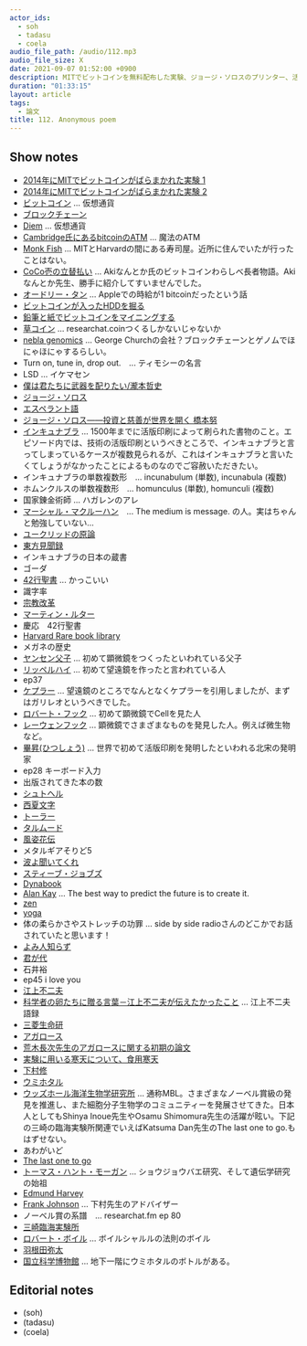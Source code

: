 ```yaml
---
actor_ids:
  - soh
  - tadasu
  - coela
audio_file_path: /audio/112.mp3
audio_file_size: X
date: 2021-09-07 01:52:00 +0900
description: MITでビットコインを無料配布した実験、ジョージ・ソロスのプリンター、活版印刷とインキュナブラとレンズ、ミームの原産地、江上不二夫語録、下村修と1944年のウミホタルについて話しました。
duration: "01:33:15"
layout: article
tags:
  - 論文
title: 112. Anonymous poem
---
```


## Show notes
- [2014年にMITでビットコインがばらまかれた実験 1](https://oltnews.com/a-group-of-mit-students-received-100-in-free-bitcoin-in-2014-some-got-rich-others-squandered-it-on-sushi-cnbc)
- [2014年にMITでビットコインがばらまかれた実験 2](https://www.bloomberg.com/news/articles/2021-06-04/bitcoin-btc-mit-experiment-nets-13-000-gain-for-students-who-held-on)
- [ビットコイン](https://ja.wikipedia.org/wiki/%E3%83%93%E3%83%83%E3%83%88%E3%82%B3%E3%82%A4%E3%83%B3) ... 仮想通貨
- [ブロックチェーン](https://ja.wikipedia.org/wiki/%E3%83%96%E3%83%AD%E3%83%83%E3%82%AF%E3%83%81%E3%82%A7%E3%83%BC%E3%83%B3)
- [Diem](https://en.wikipedia.org/wiki/Diem_(digital_currency)) ... 仮想通貨
- [Cambridge氏にあるbitcoinのATM](https://twitter.com/researchat_fm/status/1216406727106666499) ... 魔法のATM
- [Monk Fish](https://www.themadmonkfish.com/menus/) ... MITとHarvardの間にある寿司屋。近所に住んでいたが行ったことはない。
- [CoCo壱の立替払い](https://togetter.com/li/1649505) ... Akiなんとか氏のビットコインわらしべ長者物語。Akiなんとか先生、勝手に紹介してすいませんでした。
- [オードリー・タン](https://www.news-postseven.com/archives/20200613_1569693.html/2) ... Appleでの時給が1 bitcoinだったという話
- [ビットコインが入ったHDDを掘る](https://www.cnn.co.jp/tech/35165138.html)
- [鉛筆と紙でビットコインをマイニングする](https://postd.cc/mining-bitcoin-with-pencil-and-paper/)
- [草コイン](https://fisco.jp/media/smallcoin-ranking/) ... researchat.coinつくるしかないじゃないか
- [nebla genomics](https://nebula.org/technology/) ... George Churchの会社？ブロックチェーンとゲノムでほにゃほにゃするらしい。
- Turn on, tune in, drop out.　... ティモシーの名言
- LSD ... イケマセン
- [僕は君たちに武器を配りたい/瀧本哲史](https://www.amazon.co.jp/-/dp/B07QLMBSVG/)
- [ジョージ・ソロス](https://ja.wikipedia.org/wiki/%E3%82%B8%E3%83%A7%E3%83%BC%E3%82%B8%E3%83%BB%E3%82%BD%E3%83%AD%E3%82%B9)
- [エスペラント語](https://ja.wikipedia.org/wiki/%E3%82%A8%E3%82%B9%E3%83%9A%E3%83%A9%E3%83%B3%E3%83%88)
- [ジョージ・ソロス――投資と慈善が世界を開く 橋本努](https://webcache.googleusercontent.com/search?q=cache:3cORIcFZPe0J:https://www.econ.hokudai.ac.jp/~hasimoto/On%2520George%2520Soros.htm+&cd=2&hl=en&ct=clnk&gl=us)
- [インキュナブラ](https://ja.wikipedia.org/wiki/%E3%82%A4%E3%83%B3%E3%82%AD%E3%83%A5%E3%83%8A%E3%83%96%E3%83%A9) ... 1500年までに活版印刷によって刷られた書物のこと。エピソード内では、技術の活版印刷というべきところで、インキュナブラと言ってしまっているケースが複数見られるが、これはインキュナブラと言いたくてしょうがなかったことによるものなのでご容赦いただきたい。
- インキュナブラの単数複数形　... incunabulum (単数), incunabula (複数)
- ホムンクルスの単数複数形　... homunculus (単数), homunculi (複数)
- 国家錬金術師 ...  ハガレンのアレ
- [マーシャル・マクルーハン](https://ja.wikipedia.org/wiki/%E3%83%9E%E3%83%BC%E3%82%B7%E3%83%A3%E3%83%AB%E3%83%BB%E3%83%9E%E3%82%AF%E3%83%AB%E3%83%BC%E3%83%8F%E3%83%B3)　... The medium is message. の人。実はちゃんと勉強していない...
- [ユークリッドの原論](https://ja.wikipedia.org/wiki/%E3%83%A6%E3%83%BC%E3%82%AF%E3%83%AA%E3%83%83%E3%83%89%E5%8E%9F%E8%AB%96)
- [東方見聞録](https://ja.wikipedia.org/wiki/%E6%9D%B1%E6%96%B9%E8%A6%8B%E8%81%9E%E9%8C%B2) 
- インキュナブラの日本の蔵書
- ゴーダ
- [42行聖書](https://dcollections.lib.keio.ac.jp/ja/incunabula/036) ... かっこいい
- 識字率
- [宗教改革](https://ja.wikipedia.org/wiki/%E5%AE%97%E6%95%99%E6%94%B9%E9%9D%A9)
- [マーティン・ルター](https://ja.wikipedia.org/wiki/%E3%83%9E%E3%83%AB%E3%83%86%E3%82%A3%E3%83%B3%E3%83%BB%E3%83%AB%E3%82%BF%E3%83%BC)
- 慶応　42行聖書
- [Harvard Rare book library](https://library.harvard.edu/libraries/houghton#collections)
- メガネの歴史
- [ヤンセン父子](https://ja.wikipedia.org/wiki/%E3%82%B5%E3%83%8F%E3%83%AA%E3%82%A2%E3%82%B9%E3%83%BB%E3%83%A4%E3%83%B3%E3%82%BB%E3%83%B3) ... 初めて顕微鏡をつくったといわれている父子
- [リッペルハイ](https://ja.wikipedia.org/wiki/%E3%83%8F%E3%83%B3%E3%82%B9%E3%83%BB%E3%83%AA%E3%83%83%E3%83%9A%E3%83%AB%E3%83%8F%E3%82%A4) ... 初めて望遠鏡を作ったと言われている人
- ep37
- [ケプラー](https://ja.wikipedia.org/wiki/%E3%83%A8%E3%83%8F%E3%83%8D%E3%82%B9%E3%83%BB%E3%82%B1%E3%83%97%E3%83%A9%E3%83%BC) ... 望遠鏡のところでなんとなくケプラーを引用しましたが、まずはガリレオというべきでした。
- [ロバート・フック](https://ja.wikipedia.org/wiki/%E3%83%AD%E3%83%90%E3%83%BC%E3%83%88%E3%83%BB%E3%83%95%E3%83%83%E3%82%AF) ... 初めて顕微鏡でCellを見た人
- [レーウェンフック](https://ja.wikipedia.org/wiki/%E3%82%A2%E3%83%B3%E3%83%88%E3%83%8B%E3%83%BB%E3%83%95%E3%82%A1%E3%83%B3%E3%83%BB%E3%83%AC%E3%83%BC%E3%82%A6%E3%82%A7%E3%83%B3%E3%83%95%E3%83%83%E3%82%AF) ... 顕微鏡でさまざまなものを発見した人。例えば微生物など。
- [畢昇(ひつしょう)](https://ja.wikipedia.org/wiki/%E7%95%A2%E6%98%87) ... 世界で初めて活版印刷を発明したといわれる北宋の発明家
- ep28 キーボード入力
- 出版されてきた本の数
- [シュトヘル](https://www.amazon.co.jp/dp/B00BHTTPCM/)
- [西夏文字](https://ja.wikipedia.org/wiki/%E8%A5%BF%E5%A4%8F%E6%96%87%E5%AD%97)
- [トーラー](https://ja.wikipedia.org/wiki/%E3%83%88%E3%83%BC%E3%83%A9%E3%83%BC)
- [タルムード](https://ja.wikipedia.org/wiki/%E3%82%BF%E3%83%AB%E3%83%A0%E3%83%BC%E3%83%89)
- [風姿花伝](https://www.amazon.co.jp/dp/4003300114)
- メタルギアそりど5
- [波よ聞いてくれ](https://www.amazon.co.jp/dp/B08L93LR45)
- [スティーブ・ジョブズ](https://ja.wikipedia.org/wiki/%E3%82%B9%E3%83%86%E3%82%A3%E3%83%BC%E3%83%96%E3%83%BB%E3%82%B8%E3%83%A7%E3%83%96%E3%82%BA)
- [Dynabook](https://en.wikipedia.org/wiki/Dynabook)
- [Alan Kay](https://en.wikipedia.org/wiki/Alan_Kay) ... The best way to predict the future is to create it.
- [zen](https://en.wikipedia.org/wiki/Zen)
- [yoga](https://en.wikipedia.org/wiki/Yoga)
- 体の柔らかさやストレッチの功罪 ... side by side radioさんのどこかでお話されていたと思います！
- [よみ人知らず](https://ja.wikipedia.org/wiki/%E3%82%88%E3%81%BF%E4%BA%BA%E3%81%97%E3%82%89%E3%81%9A)
- [君が代](https://ja.wikipedia.org/wiki/%E5%90%9B%E3%81%8C%E4%BB%A3)
- 石井裕
- ep45 i love you
- [江上不二夫](https://ja.wikipedia.org/wiki/%E6%B1%9F%E4%B8%8A%E4%B8%8D%E4%BA%8C%E5%A4%AB)
- [科学者の卵たちに贈る言葉－江上不二夫が伝えたかったこと](https://www.amazon.co.jp/dp/B00YP68U7U/) ... 江上不二夫語録
- [三菱生命研](https://ja.wikipedia.org/wiki/%E4%B8%89%E8%8F%B1%E5%8C%96%E5%AD%A6%E7%94%9F%E5%91%BD%E7%A7%91%E5%AD%A6%E7%A0%94%E7%A9%B6%E6%89%80)
- [アガロース](https://ja.wikipedia.org/wiki/%E3%82%A2%E3%82%AC%E3%83%AD%E3%83%BC%E3%82%B9)
- [荒木長次先生のアガロースに関する初期の論文](https://www.jstage.jst.go.jp/article/kagakutoseibutsu1962/6/2/6_2_88/_pdf)
- [実験に用いる寒天について、食用寒天](https://www.yeast-forum.org/community_mail.php)
- [下村修](https://ja.wikipedia.org/wiki/%E4%B8%8B%E6%9D%91%E8%84%A9)
- [ウミホタル](https://ja.wikipedia.org/wiki/%E3%82%A6%E3%83%9F%E3%83%9B%E3%82%BF%E3%83%AB)
- [ウッズホール海洋生物学研究所](https://ja.wikipedia.org/wiki/%E3%82%A6%E3%83%83%E3%82%BA%E3%83%9B%E3%83%BC%E3%83%AB%E6%B5%B7%E6%B4%8B%E7%94%9F%E7%89%A9%E5%AD%A6%E7%A0%94%E7%A9%B6%E6%89%80) ... 通称MBL。さまざまなノーベル賞級の発見を推進し、また細胞分子生物学のコミュニティーを発展させてきた。日本人としてもShinya Inoue先生やOsamu Shimomura先生の活躍が眩い。下記の三崎の臨海実験所関連でいえばKatsuma Dan先生のThe last one to go.もはずせない。
- あわがいど
- [The last one to go](https://www.mbl.edu/legacy-of-leadership/dan/)
- [トーマス・ハント・モーガン](https://ja.wikipedia.org/wiki/%E3%83%88%E3%83%BC%E3%83%9E%E3%82%B9%E3%83%BB%E3%83%8F%E3%83%B3%E3%83%88%E3%83%BB%E3%83%A2%E3%83%BC%E3%82%AC%E3%83%B3) ... ショウジョウバエ研究、そして遺伝学研究の始祖
- [Edmund Harvey](https://en.wikipedia.org/wiki/E._Newton_Harvey)
- [Frank Johnson](https://academictree.org/chemistry/peopleinfo.php?pid=52355) ... 下村先生のアドバイザー
- ノーベル賞の系譜　... researchat.fm ep 80
- [三崎臨海実験所](https://www.mmbs.s.u-tokyo.ac.jp/wp/)
- [ロバート・ボイル](https://ja.wikipedia.org/wiki/%E3%83%AD%E3%83%90%E3%83%BC%E3%83%88%E3%83%BB%E3%83%9C%E3%82%A4%E3%83%AB) ... ボイルシャルルの法則のボイル
- [羽根田弥太](http://zenhoken-std.sakura.ne.jp/ZHJ_pdf21-30/ZHJ28_01-02.pdf)
- [国立科学博物館](https://www.kahaku.go.jp/) ... 地下一階にウミホタルのボトルがある。

## Editorial notes
- (soh)
- (tadasu)
- (coela)

